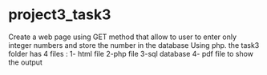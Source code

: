 # project3_task3

Create a web page using GET method that allow to user to enter only integer numbers and store the number in the database Using php. 
the task3 folder has 4 files : 
1- html file 
2-php file 
3-sql database 
4- pdf file to show the output 
